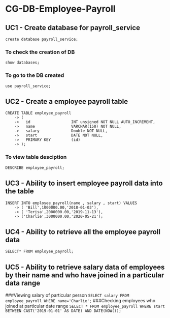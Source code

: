 # CG-DB-Employee-Payroll
## UC1 - Create database for payroll_service
```create database payroll_service;```
### To check the creation of DB
```show databases;```
### To go to the DB created
```use payroll_service;```

## UC2 - Create a employee payroll table
```
CREATE TABLE employee_payroll
    -> (
    ->   id                  INT unsigned NOT NULL AUTO_INCREMENT,
    ->   name                VARCHAR(150) NOT NULL,
    ->   salary              Double NOT NULL,
    ->   start               DATE NOT NULL,
    ->   PRIMARY KEY         (id)
    -> );
```
### To view table desciption
```DESCRIBE employee_payroll;```

## UC3 - Ability to insert employee payroll data into the table
``` 
INSERT INTO employee_payroll(name , salary , start) VALUES
    -> ( 'Bill',1000000.00,'2018-01-03'),
    -> ( 'Terisa',2000000.00,'2019-11-13'),
    -> ('Charlie',3000000.00,'2020-05-21');
```

## UC4 - Ability to retrieve all the employee payroll data
```SELECT* FROM employee_payroll;```

## UC5 - Ability to retrieve salary data of employees by their name and who have joined in a particular data range
###Viewing salary of particular person
```SELECT salary FROM employee_payroll WHERE name='Charlie';```
###Checking employees who joined at particular date range
```SELECT * FROM employee_payroll WHERE start BETWEEN CAST('2019-01-01' AS DATE) AND DATE(NOW());```

